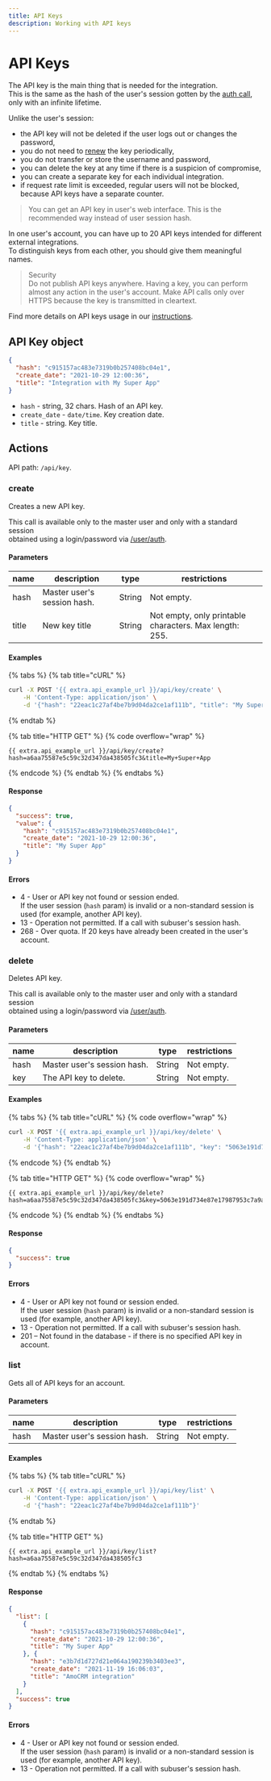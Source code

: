 ```yaml
---
title: API Keys
description: Working with API keys
---
```


# API Keys

The API key is the main thing that is needed for the integration.\
This is the same as the hash of the user's session gotten by the [auth call](user/index.md#auth),\
only with an infinite lifetime.

Unlike the user's session:

* the API key will not be deleted if the user logs out or changes the password,
* you do not need to [renew](user/session/index.md#renew) the key periodically,
* you do not transfer or store the username and password,
* you can delete the key at any time if there is a suspicion of compromise,
* you can create a separate key for each individual integration.
* if request rate limit is exceeded, regular users will not be blocked, because API keys have a separate counter.

> You can get an API key in user's web interface. This is the recommended way instead of user session hash.

In one user's account, you can have up to 20 API keys intended for different external integrations.\
To distinguish keys from each other, you should give them meaningful names.

> Security\
> Do not publish API keys anywhere. Having a key, you can perform almost any action in the user's account. Make API calls only over HTTPS because the key is transmitted in cleartext.

Find more details on API keys usage in our [instructions](../../../authentication.md).

## API Key object

```json
{
  "hash": "c915157ac483e7319b0b257408bc04e1",
  "create_date": "2021-10-29 12:00:36",
  "title": "Integration with My Super App"
}
```

* `hash` - string, 32 chars. Hash of an API key.
* `create_date` - `date/time`. Key creation date.
* `title` - string. Key title.

## Actions

API path: `/api/key`.

### create

Creates a new API key.

This call is available only to the master user and only with a standard session\
obtained using a login/password via [/user/auth](user/index.md#auth).

#### Parameters

| name  | description                 | type   | restrictions                                           |
| ----- | --------------------------- | ------ | ------------------------------------------------------ |
| hash  | Master user's session hash. | String | Not empty.                                             |
| title | New key title               | String | Not empty, only printable characters. Max length: 255. |

#### Examples

{% tabs %}
{% tab title="cURL" %}
```sh
curl -X POST '{{ extra.api_example_url }}/api/key/create' \
    -H 'Content-Type: application/json' \
    -d '{"hash": "22eac1c27af4be7b9d04da2ce1af111b", "title": "My Super App"}'
```
{% endtab %}

{% tab title="HTTP GET" %}
{% code overflow="wrap" %}
```http
{{ extra.api_example_url }}/api/key/create?hash=a6aa75587e5c59c32d347da438505fc3&title=My+Super+App
```
{% endcode %}
{% endtab %}
{% endtabs %}

#### Response

```json
{
  "success": true,
  "value": {
    "hash": "c915157ac483e7319b0b257408bc04e1",
    "create_date": "2021-10-29 12:00:36",
    "title": "My Super App"
  }
}
```

#### Errors

* 4 - User or API key not found or session ended.\
  If the user session (`hash` param) is invalid or a non-standard session is used (for example, another API key).
* 13 - Operation not permitted. If a call with subuser's session hash.
* 268 - Over quota. If 20 keys have already been created in the user's account.

### delete

Deletes API key.

This call is available only to the master user and only with a standard session\
obtained using a login/password via [/user/auth](user/index.md#auth).

#### Parameters

| name | description                 | type   | restrictions |
| ---- | --------------------------- | ------ | ------------ |
| hash | Master user's session hash. | String | Not empty.   |
| key  | The API key to delete.      | String | Not empty.   |

#### Examples

{% tabs %}
{% tab title="cURL" %}
{% code overflow="wrap" %}
```sh
curl -X POST '{{ extra.api_example_url }}/api/key/delete' \
    -H 'Content-Type: application/json' \
    -d '{"hash": "22eac1c27af4be7b9d04da2ce1af111b", "key": "5063e191d734e87e17987953c7a9a086"}'
```
{% endcode %}
{% endtab %}

{% tab title="HTTP GET" %}
{% code overflow="wrap" %}
```http
{{ extra.api_example_url }}/api/key/delete?hash=a6aa75587e5c59c32d347da438505fc3&key=5063e191d734e87e17987953c7a9a086
```
{% endcode %}
{% endtab %}
{% endtabs %}

#### Response

```json
{
  "success": true
}
```

#### Errors

* 4 - User or API key not found or session ended.\
  If the user session (`hash` param) is invalid or a non-standard session is used (for example, another API key).
* 13 - Operation not permitted. If a call with subuser's session hash.
* 201 – Not found in the database - if there is no specified API key in account.

### list

Gets all of API keys for an account.

#### Parameters

| name | description                 | type   | restrictions |
| ---- | --------------------------- | ------ | ------------ |
| hash | Master user's session hash. | String | Not empty.   |

#### Examples

{% tabs %}
{% tab title="cURL" %}
```sh
curl -X POST '{{ extra.api_example_url }}/api/key/list' \
    -H 'Content-Type: application/json' \
    -d '{"hash": "22eac1c27af4be7b9d04da2ce1af111b"}'
```
{% endtab %}

{% tab title="HTTP GET" %}
```http
{{ extra.api_example_url }}/api/key/list?hash=a6aa75587e5c59c32d347da438505fc3
```
{% endtab %}
{% endtabs %}

#### Response

```json
{
  "list": [
    {
      "hash": "c915157ac483e7319b0b257408bc04e1",
      "create_date": "2021-10-29 12:00:36",
      "title": "My Super App"
    }, {
      "hash": "e3b7d1d727d21e064a190239b3403ee3",
      "create_date": "2021-11-19 16:06:03",
      "title": "AmoCRM integration"
    }
  ],
  "success": true
}
```

#### Errors

* 4 - User or API key not found or session ended.\
  If the user session (`hash` param) is invalid or a non-standard session is used (for example, another API key).
* 13 - Operation not permitted. If a call with subuser's session hash.
